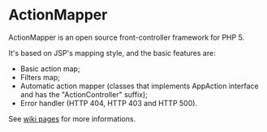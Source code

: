 ActionMapper
============

ActionMapper is an open source front-controller framework for PHP 5.

It's based on JSP's mapping style, and the basic features are:

- Basic action map;
- Filters map;
- Automatic action mapper (classes that implements AppAction interface and has the "ActionController" suffix);
- Error handler (HTTP 404, HTTP 403 and HTTP 500).

See [wiki pages](https://github.com/lcobucci/action-mapper/wiki) for more informations.